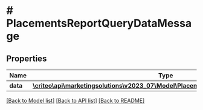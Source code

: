 # # PlacementsReportQueryDataMessage

## Properties

Name | Type | Description | Notes
------------ | ------------- | ------------- | -------------
**data** | [**\criteo\api\marketingsolutions\v2023_07\Model\PlacementsReportQueryEntityMessage[]**](PlacementsReportQueryEntityMessage.md) |  |

[[Back to Model list]](../../README.md#models) [[Back to API list]](../../README.md#endpoints) [[Back to README]](../../README.md)
